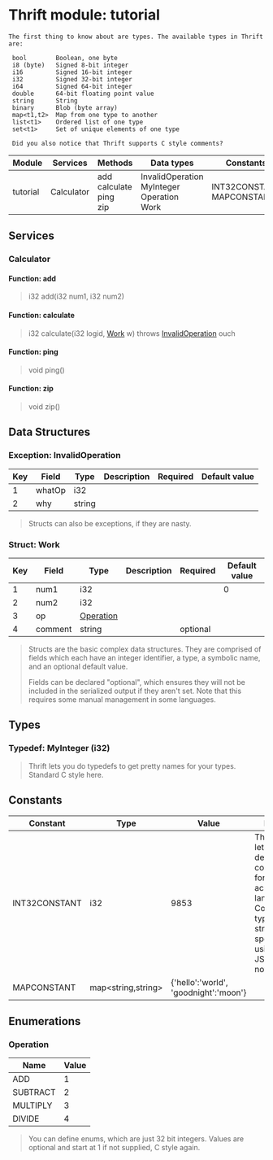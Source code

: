 
# Thrift module: tutorial

```
The first thing to know about are types. The available types in Thrift are:

 bool        Boolean, one byte
 i8 (byte)   Signed 8-bit integer
 i16         Signed 16-bit integer
 i32         Signed 32-bit integer
 i64         Signed 64-bit integer
 double      64-bit floating point value
 string      String
 binary      Blob (byte array)
 map<t1,t2>  Map from one type to another
 list<t1>    Ordered list of one type
 set<t1>     Set of unique elements of one type

 Did you also notice that Thrift supports C style comments?
```

Module | Services | Methods | Data types | Constants |
--- | --- | --- | --- | --- |
tutorial | Calculator | add<br>calculate<br>ping<br>zip | InvalidOperation<br>MyInteger<br>Operation<br>Work | INT32CONSTANT<br>MAPCONSTANT |

## Services

### Calculator

#### Function: add

> i32 add(i32 num1, i32 num2)

#### Function: calculate

> i32 calculate(i32 logid, [Work](#Work) w) throws [InvalidOperation](#InvalidOperation) ouch

#### Function: ping

> void ping()

#### Function: zip

> void zip()

## Data Structures

### Exception: InvalidOperation

Key | Field | Type | Description | Required | Default value
--- | --- | --- | --- | --- | ---
1 | whatOp | i32 |  |  | 
2 | why | string |  |  | 

> Structs can also be exceptions, if they are nasty.

### Struct: Work

Key | Field | Type | Description | Required | Default value
--- | --- | --- | --- | --- | ---
1 | num1 | i32 |  |  | 0
2 | num2 | i32 |  |  | 
3 | op | [Operation](#Operation) |  |  | 
4 | comment | string |  | optional | 

> Structs are the basic complex data structures. They are comprised of fields
>  which each have an integer identifier, a type, a symbolic name, and an
>  optional default value.
> 
>  Fields can be declared "optional", which ensures they will not be included
>  in the serialized output if they aren't set.  Note that this requires some
>  manual management in some languages.

## Types

### Typedef: MyInteger (i32)

> Thrift lets you do typedefs to get pretty names for your types. Standard C style here.

## Constants

Constant | Type | Value | Notes
--- | --- | --- | ---
INT32CONSTANT | i32 | 9853 | Thrift also lets you define constants for use across languages. Complex<br> types and structs are specified using JSON notation.
MAPCONSTANT | map<string,string> | {'hello':'world', 'goodnight':'moon'}

## Enumerations

### Operation

Name | Value
--- | ---
ADD | 1
SUBTRACT | 2
MULTIPLY | 3
DIVIDE | 4

> You can define enums, which are just 32 bit integers. Values are optional and start at 1 if not supplied, C style again.
